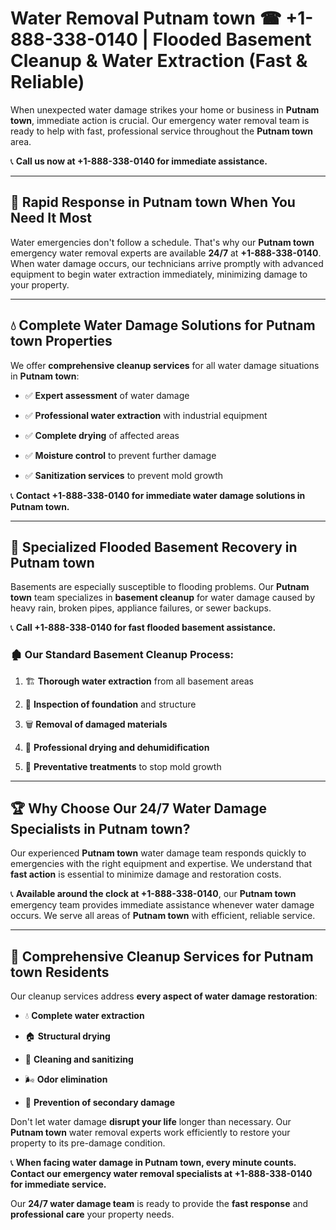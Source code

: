 # Water Removal Putnam town ☎ +1-888-338-0140 | Flooded Basement Cleanup & Water Extraction (Fast & Reliable)

When unexpected water damage strikes your home or business in **Putnam town**, immediate action is crucial. Our emergency water removal team is ready to help with fast, professional service throughout the **Putnam town** area. 

📞 **Call us now at +1-888-338-0140 for immediate assistance.**
---
## 🚀 Rapid Response in Putnam town When You Need It Most
Water emergencies don't follow a schedule. That's why our **Putnam town** emergency water removal experts are available **24/7** at **+1-888-338-0140**. When water damage occurs, our technicians arrive promptly with advanced equipment to begin water extraction immediately, minimizing damage to your property.
---
## 💧 Complete Water Damage Solutions for Putnam town Properties
We offer **comprehensive cleanup services** for all water damage situations in **Putnam town**:
- ✅ **Expert assessment** of water damage  
- ✅ **Professional water extraction** with industrial equipment  
- ✅ **Complete drying** of affected areas  
- ✅ **Moisture control** to prevent further damage  
- ✅ **Sanitization services** to prevent mold growth  
📞 **Contact +1-888-338-0140 for immediate water damage solutions in Putnam town.**
---
## 🌊 Specialized Flooded Basement Recovery in Putnam town
Basements are especially susceptible to flooding problems. Our **Putnam town** team specializes in **basement cleanup** for water damage caused by heavy rain, broken pipes, appliance failures, or sewer backups. 
📞 **Call +1-888-338-0140 for fast flooded basement assistance.**
### 🏚️ Our Standard Basement Cleanup Process:
1. 🏗️ **Thorough water extraction** from all basement areas  
2. 🔎 **Inspection of foundation** and structure  
3. 🗑️ **Removal of damaged materials**  
4. 💨 **Professional drying and dehumidification**  
5. 🚫 **Preventative treatments** to stop mold growth  
---
## 🏆 Why Choose Our 24/7 Water Damage Specialists in Putnam town?
Our experienced **Putnam town** water damage team responds quickly to emergencies with the right equipment and expertise. We understand that **fast action** is essential to minimize damage and restoration costs.
📞 **Available around the clock at +1-888-338-0140**, our **Putnam town** emergency team provides immediate assistance whenever water damage occurs. We serve all areas of **Putnam town** with efficient, reliable service.
---
## 🧹 Comprehensive Cleanup Services for Putnam town Residents
Our cleanup services address **every aspect of water damage restoration**:
- 💧 **Complete water extraction**  
- 🏠 **Structural drying**  
- 🧼 **Cleaning and sanitizing**  
- 🌬️ **Odor elimination**  
- 🚫 **Prevention of secondary damage**  
Don't let water damage **disrupt your life** longer than necessary. Our **Putnam town** water removal experts work efficiently to restore your property to its pre-damage condition.
📞 **When facing water damage in Putnam town, every minute counts. Contact our emergency water removal specialists at +1-888-338-0140 for immediate service.**
Our **24/7 water damage team** is ready to provide the **fast response** and **professional care** your property needs.
